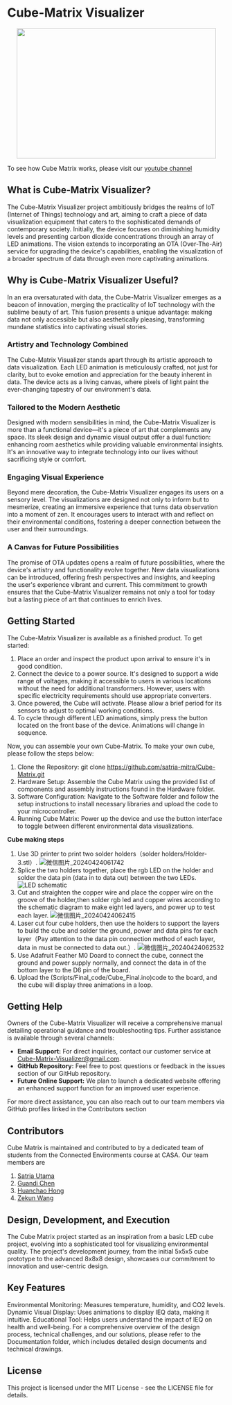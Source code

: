 # Cube-Matrix Visualizer

<p align="center">
  <img width="460" height="300" src="https://img.youtube.com/vi/XeQNfcWp1Bc/0.jpg" link="https://www.youtube.com/watch?v=XeQNfcWp1Bc">
</p>

To see how Cube Matrix works, please visit our [youtube channel](https://www.youtube.com/watch?v=XeQNfcWp1Bc)

## What is Cube-Matrix Visualizer?

The Cube-Matrix Visualizer project ambitiously bridges the realms of IoT (Internet of Things) technology and art, aiming to craft a piece of data visualization equipment that caters to the sophisticated demands of contemporary society. Initially, the device focuses on diminishing humidity levels and presenting carbon dioxide concentrations through an array of LED animations. The vision extends to incorporating an OTA (Over-The-Air) service for upgrading the device's capabilities, enabling the visualization of a broader spectrum of data through even more captivating animations.

## Why is Cube-Matrix Visualizer Useful? 

In an era oversaturated with data, the Cube-Matrix Visualizer emerges as a beacon of innovation, merging the practicality of IoT technology with the sublime beauty of art. This fusion presents a unique advantage: making data not only accessible but also aesthetically pleasing, transforming mundane statistics into captivating visual stories.

### Artistry and Technology Combined

The Cube-Matrix Visualizer stands apart through its artistic approach to data visualization. Each LED animation is meticulously crafted, not just for clarity, but to evoke emotion and appreciation for the beauty inherent in data. The device acts as a living canvas, where pixels of light paint the ever-changing tapestry of our environment's data.

### Tailored to the Modern Aesthetic

Designed with modern sensibilities in mind, the Cube-Matrix Visualizer is more than a functional device—it's a piece of art that complements any space. Its sleek design and dynamic visual output offer a dual function: enhancing room aesthetics while providing valuable environmental insights. It's an innovative way to integrate technology into our lives without sacrificing style or comfort.

### Engaging Visual Experience

Beyond mere decoration, the Cube-Matrix Visualizer engages its users on a sensory level. The visualizations are designed not only to inform but to mesmerize, creating an immersive experience that turns data observation into a moment of zen. It encourages users to interact with and reflect on their environmental conditions, fostering a deeper connection between the user and their surroundings.

### A Canvas for Future Possibilities

The promise of OTA updates opens a realm of future possibilities, where the device's artistry and functionality evolve together. New data visualizations can be introduced, offering fresh perspectives and insights, and keeping the user's experience vibrant and current. This commitment to growth ensures that the Cube-Matrix Visualizer remains not only a tool for today but a lasting piece of art that continues to enrich lives.

## Getting Started

The Cube-Matrix Visualizer is available as a finished product. To get started:

1. Place an order and inspect the product upon arrival to ensure it's in good condition.
2. Connect the device to a power source. It's designed to support a wide range of voltages, making it accessible to users in various locations without the need for additional transformers. However, users with specific electricity requirements should use appropriate converters.
3. Once powered, the Cube will activate. Please allow a brief period for its sensors to adjust to optimal working conditions.
4. To cycle through different LED animations, simply press the button located on the front base of the device. Animations will change in sequence.

Now, you can assemble your own Cube-Matrix. To make your own cube, please follow the steps below:

1. Clone the Repository: git clone https://github.com/satria-mitra/Cube-Matrix.git
2. Hardware Setup: Assemble the Cube Matrix using the provided list of components and assembly instructions found in the Hardware folder.
3. Software Configuration: Navigate to the Software folder and follow the setup instructions to install necessary libraries and upload the code to your microcontroller.
4. Running Cube Matrix: Power up the device and use the button interface to toggle between different environmental data visualizations.

**Cube making steps**  
1. Use 3D printer to print two solder holders（solder holders/Holder-3.stl）.
   ![微信图片_20240424061742](https://github.com/satria-mitra/Cube-Matrix/assets/146041784/285a793d-a56b-4599-b929-7c0ef3e3c334)
3. Splice the two holders together, place the rgb LED on the holder and solder the data pin (data in to data out) between the two LEDs.
   ![LED schematic](https://github.com/satria-mitra/Cube-Matrix/assets/146041784/b9202c57-1ada-4304-ae02-5b87e002d1ee)
4. Cut and straighten the copper wire and place the copper wire on the groove of the holder,then solder rgb led and copper wires according to the schematic diagram to make eight led layers, and power up to test each layer.
   ![微信图片_20240424062415](https://github.com/satria-mitra/Cube-Matrix/assets/146041784/285eff9f-7a33-4368-8742-59f734dc71e3)
6. Laser cut four cube holders, then use the holders to support the layers to build the cube and solder the ground, power and data pins for each layer（Pay attention to the data pin connection method of each layer, data in must be connected to data out.）.
   ![微信图片_20240424062532](https://github.com/satria-mitra/Cube-Matrix/assets/146041784/2dcb627e-ea75-41ae-95af-1b3f3e1c5d84)
8. Use Adafruit Feather M0 Doard to connect the cube, connect the ground and power supply normally, and connect the data in of the bottom layer to the D6 pin of the board.
9. Upload the (Scripts/Final_code/Cube_Final.ino)code to the board, and the cube will display three animations in a loop.

## Getting Help

Owners of the Cube-Matrix Visualizer will receive a comprehensive manual detailing operational guidance and troubleshooting tips. Further assistance is available through several channels:

- **Email Support:** For direct inquiries, contact our customer service at Cube-Matrix-Visualizer@gmail.com.
- **GitHub Repository:** Feel free to post questions or feedback in the issues section of our GitHub repository.
- **Future Online Support:** We plan to launch a dedicated website offering an enhanced support function for an improved user experience.

For more direct assistance, you can also reach out to our team members via GitHub profiles linked in the Contributors section

## Contributors
Cube Matrix is maintained and contributed to by a dedicated team of students from the Connected Environments course at CASA. Our team members are
1. [Satria Utama ](https://github.com/satria-mitra)
2. [Guandi Chen](https://github.com/grandy0831)
3. [Huanchao Hong](https://github.com/ChaceHH-H)
4. [Zekun Wang](https://github.com/AntiRain114)

## Design, Development, and Execution
The Cube Matrix project started as an inspiration from a basic LED cube project, evolving into a sophisticated tool for visualizing environmental quality. The project's development journey, from the initial 5x5x5 cube prototype to the advanced 8x8x8 design, showcases our commitment to innovation and user-centric design.  


   


## Key Features
Environmental Monitoring: Measures temperature, humidity, and CO2 levels.
Dynamic Visual Display: Uses animations to display IEQ data, making it intuitive.
Educational Tool: Helps users understand the impact of IEQ on health and well-being.
For a comprehensive overview of the design process, technical challenges, and our solutions, please refer to the Documentation folder, which includes detailed design documents and technical drawings.

## License
This project is licensed under the MIT License - see the LICENSE file for details.
